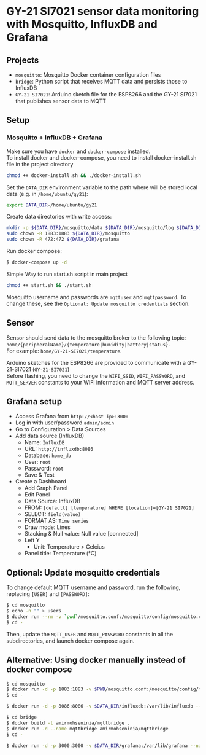 # GY-21 SI7021 sensor data monitoring with Mosquitto, InfluxDB and Grafana 

## Projects

- `mosquitto`: Mosquitto Docker container configuration files
- `bridge`: Python script that receives MQTT data and persists those to InfluxDB
- `GY-21 SI7021`: Arduino sketch file for the ESP8266 and the GY-21 SI7021 that publishes sensor data to MQTT


## Setup

### Mosquitto + InfluxDB + Grafana

Make sure you have `docker` and `docker-compose` installed.  
To install docker and docker-compose, you need to install docker-install.sh file in the project directory
```bash
chmod +x docker-install.sh && ./docker-install.sh
```

Set the `DATA_DIR` environment variable to the path where will be stored local data (e.g. in `/home/ubuntu/gy21`):

```sh
export DATA_DIR=/home/ubuntu/gy21
```

Create data directories with write access:

```sh
mkdir -p ${DATA_DIR}/mosquitto/data ${DATA_DIR}/mosquitto/log ${DATA_DIR}/influxdb ${DATA_DIR}/grafana
sudo chown -R 1883:1883 ${DATA_DIR}/mosquitto
sudo chown -R 472:472 ${DATA_DIR}/grafana
```

Run docker compose:

```sh
$ docker-compose up -d
```
Simple Way to run start.sh script in main project

```sh
chmod +x start.sh && ./start.sh
```

Mosquitto username and passwords are `mqttuser` and `mqttpassword`.
 To change these, see the `Optional: Update mosquitto credentials` section.


## Sensor

Sensor should send data to the mosquitto broker to the following topic:  
`home/{peripheralName}/{temperature|humidity|battery|status}`.  
For example: `home/GY-21-SI7021/temperature`.

Arduino sketches for the ESP8266 are provided to communicate with a GY-21-SI7021 (`GY-21-SI7021`)  
Before flashing, you need to change the `WIFI_SSID`, `WIFI_PASSWORD`, and `MQTT_SERVER` constants to your WiFi information and MQTT server address.

## Grafana setup

- Access Grafana from `http://<host ip>:3000`
- Log in with user/password `admin/admin`
- Go to Configuration > Data Sources
- Add data source (InfluxDB)
  - Name: `InfluxDB`
  - URL: `http://influxdb:8086`
  - Database: `home_db`
  - User: `root`
  - Password: `root`
  - Save & Test
- Create a Dashboard
  - Add Graph Panel
  - Edit Panel
  - Data Source: InfluxDB
  - FROM: `[default] [temperature] WHERE [location]=[GY-21 SI7021]`
  - SELECT: `field(value)`
  - FORMAT AS: `Time series`
  - Draw mode: Lines
  - Stacking & Null value: Null value [connected]
  - Left Y
    - Unit: Temperature > Celcius
  - Panel title: Temperature (°C)


## Optional: Update mosquitto credentials

To change default MQTT username and password, run the following, replacing `[USER]` and `[PASSWORD]`:

```sh
$ cd mosquitto
$ echo -n "" > users
$ docker run --rm -v `pwd`/mosquitto.conf:/mosquitto/config/mosquitto.conf -v `pwd`/users:/mosquitto/config/users eclipse-mosquitto:1.5 mosquitto_passwd -b /mosquitto/config/users [USER] [PASSWORD]
$ cd -
```

Then, update the `MQTT_USER` and `MQTT_PASSWORD` constants in all the subdirectories, and launch docker compose again.


## Alternative: Using docker manually instead of docker compose

```sh
$ cd mosquitto
$ docker run -d -p 1883:1883 -v $PWD/mosquitto.conf:/mosquitto/config/mosquitto.conf -v $PWD/users:/mosquitto/config/users -v $DATA_DIR/mosquitto/data:/mosquitto/data -v $DATA_DIR/mosquitto/log:/mosquitto/log --name mosquitto eclipse-mosquitto:1.5
$ cd -

$ docker run -d -p 8086:8086 -v $DATA_DIR/influxdb:/var/lib/influxdb --name influxdb influxdb:1.7

$ cd bridge
$ docker build -t amirmohseninia/mqttbridge .
$ docker run -d --name mqttbridge amirmohseninia/mqttbridge
$ cd -

$ docker run -d -p 3000:3000 -v $DATA_DIR/grafana:/var/lib/grafana --name=grafana grafana/grafana:5.4.3
```

